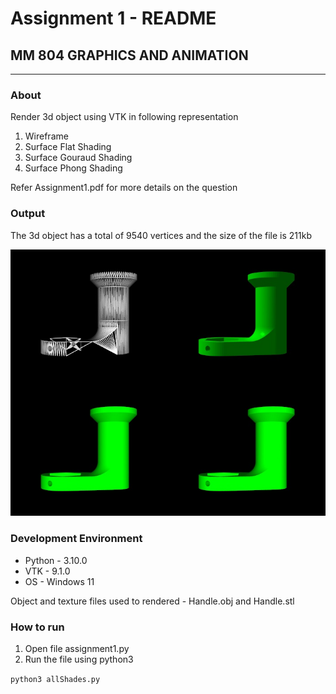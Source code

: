 # Assignment 1 - README

## MM 804 GRAPHICS AND ANIMATION

---

### About

Render 3d object using VTK in following representation

1. Wireframe
1. Surface Flat Shading
1. Surface Gouraud Shading
1. Surface Phong Shading

Refer Assignment1.pdf for more details on the question

### Output

The 3d object has a total of 9540 vertices and the size of the file is 211kb

![Output](output.png)

### Development Environment

- Python - 3.10.0
- VTK - 9.1.0
- OS - Windows 11

Object and texture files used to rendered - Handle.obj and Handle.stl

### How to run

1. Open file assignment1.py
2. Run the file using python3

`python3 allShades.py `
